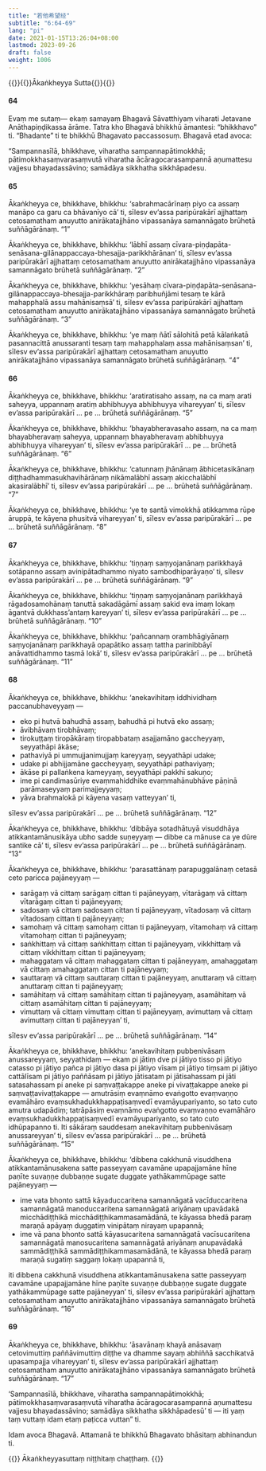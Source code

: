 ```yaml
---
title: "若他希望经"
subtitle: "6:64-69"
lang: "pi"
date: 2021-01-15T13:26:04+08:00
lastmod: 2023-09-26
draft: false
weight: 1006
---
```



{{<subtitle>}}{{<suttalink src="mn6">}}Ākaṅkheyya Sutta{{</suttalink>}}{{</subtitle>}}

#### 64

Evaṃ me sutaṃ— ekaṃ samayaṃ Bhagavā Sāvatthiyaṃ viharati Jetavane Anāthapiṇḍikassa ārāme. Tatra kho Bhagavā bhikkhū āmantesi: “bhikkhavo” ti. “Bhadante” ti te bhikkhū Bhagavato paccassosuṃ. Bhagavā etad avoca:

“Sampannasīlā, bhikkhave, viharatha sampannapātimokkhā; pātimokkhasaṃvarasaṃvutā viharatha ācāragocarasampannā aṇumattesu vajjesu bhayadassāvino; samādāya sikkhatha sikkhāpadesu.

#### 65

Ākaṅkheyya ce, bhikkhave, bhikkhu: ‘sabrahmacārīnaṃ piyo ca assaṃ manāpo ca garu ca bhāvanīyo cā’ ti, sīlesv ev’assa paripūrakārī ajjhattaṃ cetosamatham anuyutto anirākatajjhāno vipassanāya samannāgato brūhetā suññāgārānaṃ. <q>1</q>

Ākaṅkheyya ce, bhikkhave, bhikkhu: ‘lābhī assaṃ cīvara-piṇḍapāta-senāsana-gilānappaccaya-bhesajja-parikkhārānan’ ti, sīlesv ev’assa paripūrakārī ajjhattaṃ cetosamatham anuyutto anirākatajjhāno vipassanāya samannāgato brūhetā suññāgārānaṃ. <q>2</q>

Ākaṅkheyya ce, bhikkhave, bhikkhu: ‘yesāhaṃ cīvara-piṇḍapāta-senāsana-gilānappaccaya-bhesajja-parikkhāraṃ paribhuñjāmi tesaṃ te kārā mahapphalā assu mahānisaṃsā’ ti, sīlesv ev’assa paripūrakārī ajjhattaṃ cetosamatham anuyutto anirākatajjhāno vipassanāya samannāgato brūhetā suññāgārānaṃ. <q>3</q>

Ākaṅkheyya ce, bhikkhave, bhikkhu: ‘ye maṃ ñātī sālohitā petā kālaṅkatā pasannacittā anussaranti tesaṃ taṃ mahapphalaṃ assa mahānisaṃsan’ ti, sīlesv ev’assa paripūrakārī ajjhattaṃ cetosamatham anuyutto anirākatajjhāno vipassanāya samannāgato brūhetā suññāgārānaṃ. <q>4</q>

#### 66

Ākaṅkheyya ce, bhikkhave, bhikkhu: ‘aratiratisaho assaṃ, na ca maṃ arati saheyya, uppannaṃ aratiṃ abhibhuyya abhibhuyya vihareyyan’ ti, sīlesv ev’assa paripūrakārī … pe … brūhetā suññāgārānaṃ. <q>5</q>

Ākaṅkheyya ce, bhikkhave, bhikkhu: ‘bhayabheravasaho assaṃ, na ca maṃ bhayabheravaṃ saheyya, uppannaṃ bhayabheravaṃ abhibhuyya abhibhuyya vihareyyan’ ti, sīlesv ev’assa paripūrakārī … pe … brūhetā suññāgārānaṃ. <q>6</q>

Ākaṅkheyya ce, bhikkhave, bhikkhu: ‘catunnaṃ jhānānaṃ ābhicetasikānaṃ diṭṭhadhammasukhavihārānaṃ nikāmalābhī assaṃ akicchalābhī akasiralābhī’ ti, sīlesv ev’assa paripūrakārī … pe … brūhetā suññāgārānaṃ. <q>7</q>

Ākaṅkheyya ce, bhikkhave, bhikkhu: ‘ye te santā vimokkhā atikkamma rūpe āruppā, te kāyena phusitvā vihareyyan’ ti, sīlesv ev’assa paripūrakārī … pe … brūhetā suññāgārānaṃ. <q>8</q>

#### 67

Ākaṅkheyya ce, bhikkhave, bhikkhu: ‘tiṇṇaṃ saṃyojanānaṃ parikkhayā sotāpanno assaṃ avinipātadhammo niyato sambodhiparāyaṇo’ ti, sīlesv ev’assa paripūrakārī … pe … brūhetā suññāgārānaṃ. <q>9</q>

Ākaṅkheyya ce, bhikkhave, bhikkhu: ‘tiṇṇaṃ saṃyojanānaṃ parikkhayā rāgadosamohānaṃ tanuttā sakadāgāmī assaṃ sakid eva imaṃ lokaṃ āgantvā dukkhass’antaṃ kareyyan’ ti, sīlesv ev’assa paripūrakārī … pe … brūhetā suññāgārānaṃ. <q>10</q>

Ākaṅkheyya ce, bhikkhave, bhikkhu: ‘pañcannaṃ orambhāgiyānaṃ saṃyojanānaṃ parikkhayā opapātiko assaṃ tattha parinibbāyī anāvattidhammo tasmā lokā’ ti, sīlesv ev’assa paripūrakārī … pe … brūhetā suññāgārānaṃ. <q>11</q>

#### 68

Ākaṅkheyya ce, bhikkhave, bhikkhu: ‘anekavihitaṃ iddhividhaṃ paccanubhaveyyaṃ —

- eko pi hutvā bahudhā assaṃ, bahudhā pi hutvā eko assaṃ;
- āvibhāvaṃ tirobhāvaṃ;
- tirokuṭṭaṃ tiropākāraṃ tiropabbataṃ asajjamāno gaccheyyaṃ, seyyathāpi ākāse;
- pathaviyā pi ummujjanimujjaṃ kareyyaṃ, seyyathāpi udake;
- udake pi abhijjamāne gaccheyyaṃ, seyyathāpi pathaviyaṃ;
- ākāse pi pallaṅkena kameyyaṃ, seyyathāpi pakkhī sakuṇo;
- ime pi candimasūriye evaṃmahiddhike evaṃmahānubhāve pāṇinā parāmaseyyaṃ parimajjeyyaṃ;
- yāva brahmalokā pi kāyena vasaṃ vatteyyan’ ti,

sīlesv ev’assa paripūrakārī … pe … brūhetā suññāgārānaṃ. <q>12</q>

Ākaṅkheyya ce, bhikkhave, bhikkhu: ‘dibbāya sotadhātuyā visuddhāya atikkantamānusikāya ubho sadde suṇeyyaṃ — dibbe ca mānuse ca ye dūre santike cā’ ti, sīlesv ev’assa paripūrakārī … pe … brūhetā suññāgārānaṃ. <q>13</q>

Ākaṅkheyya ce, bhikkhave, bhikkhu: ‘parasattānaṃ parapuggalānaṃ cetasā ceto paricca pajāneyyaṃ —

- sarāgaṃ vā cittaṃ sarāgaṃ cittan ti pajāneyyaṃ, vītarāgaṃ vā cittaṃ vītarāgaṃ cittan ti pajāneyyaṃ;
- sadosaṃ vā cittaṃ sadosaṃ cittan ti pajāneyyaṃ, vītadosaṃ vā cittaṃ vītadosaṃ cittan ti pajāneyyaṃ;
- samohaṃ vā cittaṃ samohaṃ cittan ti pajāneyyaṃ, vītamohaṃ vā cittaṃ vītamohaṃ cittan ti pajāneyyaṃ;
- saṅkhittaṃ vā cittaṃ saṅkhittaṃ cittan ti pajāneyyaṃ, vikkhittaṃ vā cittaṃ vikkhittaṃ cittan ti pajāneyyaṃ;
- mahaggataṃ vā cittaṃ mahaggataṃ cittan ti pajāneyyaṃ, amahaggataṃ vā cittaṃ amahaggataṃ cittan ti pajāneyyaṃ;
- sauttaraṃ vā cittaṃ sauttaraṃ cittan ti pajāneyyaṃ, anuttaraṃ vā cittaṃ anuttaraṃ cittan ti pajāneyyaṃ;
- samāhitaṃ vā cittaṃ samāhitaṃ cittan ti pajāneyyaṃ, asamāhitaṃ vā cittaṃ asamāhitaṃ cittan ti pajāneyyaṃ;
- vimuttaṃ vā cittaṃ vimuttaṃ cittan ti pajāneyyaṃ, avimuttaṃ vā cittaṃ avimuttaṃ cittan ti pajāneyyan’ ti,

sīlesv ev’assa paripūrakārī … pe … brūhetā suññāgārānaṃ. <q>14</q>

Ākaṅkheyya ce, bhikkhave, bhikkhu: ‘anekavihitaṃ pubbenivāsaṃ anussareyyaṃ, seyyathidaṃ — ekam pi jātiṃ dve pi jātiyo tisso pi jātiyo catasso pi jātiyo pañca pi jātiyo dasa pi jātiyo vīsam pi jātiyo tiṃsam pi jātiyo cattālīsam pi jātiyo paññāsam pi jātiyo jātisatam pi jātisahassam pi jāti satasahassam pi aneke pi saṃvaṭṭakappe aneke pi vivaṭṭakappe aneke pi saṃvaṭṭavivaṭṭakappe — amutrāsiṃ evaṃnāmo evaṅgotto evaṃvaṇṇo evamāhāro evaṃsukhadukkhappaṭisaṃvedī evamāyupariyanto, so tato cuto amutra udapādiṃ; tatrāpāsiṃ evaṃnāmo evaṅgotto evaṃvaṇṇo evamāhāro evaṃsukhadukkhappaṭisaṃvedī evamāyupariyanto, so tato cuto idhūpapanno ti. Iti sākāraṃ sauddesaṃ anekavihitaṃ pubbenivāsaṃ anussareyyan’ ti, sīlesv ev’assa paripūrakārī … pe … brūhetā suññāgārānaṃ. <q>15</q>

Ākaṅkheyya ce, bhikkhave, bhikkhu: ‘dibbena cakkhunā visuddhena atikkantamānusakena satte passeyyaṃ cavamāne upapajjamāne hīne paṇīte suvaṇṇe dubbaṇṇe sugate duggate yathākammūpage satte pajāneyyaṃ —

- ime vata bhonto sattā kāyaduccaritena samannāgatā vacīduccaritena samannāgatā manoduccaritena samannāgatā ariyānaṃ upavādakā micchādiṭṭhikā micchādiṭṭhikammasamādānā, te kāyassa bhedā paraṃ maraṇā apāyaṃ duggatiṃ vinipātaṃ nirayaṃ upapannā;
- ime vā pana bhonto sattā kāyasucaritena samannāgatā vacīsucaritena samannāgatā manosucaritena samannāgatā ariyānaṃ anupavādakā sammādiṭṭhikā sammādiṭṭhikammasamādānā, te kāyassa bhedā paraṃ maraṇā sugatiṃ saggaṃ lokaṃ upapannā ti,

iti dibbena cakkhunā visuddhena atikkantamānusakena satte passeyyaṃ cavamāne upapajjamāne hīne paṇīte suvaṇṇe dubbaṇṇe sugate duggate yathākammūpage satte pajāneyyan’ ti, sīlesv ev’assa paripūrakārī ajjhattaṃ cetosamatham anuyutto anirākatajjhāno vipassanāya samannāgato brūhetā suññāgārānaṃ. <q>16</q>

#### 69

Ākaṅkheyya ce, bhikkhave, bhikkhu: ‘āsavānaṃ khayā anāsavaṃ cetovimuttiṃ paññāvimuttiṃ diṭṭhe va dhamme sayaṃ abhiññā sacchikatvā upasampajja vihareyyan’ ti, sīlesv ev’assa paripūrakārī ajjhattaṃ cetosamatham anuyutto anirākatajjhāno vipassanāya samannāgato brūhetā suññāgārānaṃ. <q>17</q>

‘Sampannasīlā, bhikkhave, viharatha sampannapātimokkhā; pātimokkhasaṃvarasaṃvutā viharatha ācāragocarasampannā aṇumattesu vajjesu bhayadassāvino; samādāya sikkhatha sikkhāpadesū’ ti — iti yaṃ taṃ vuttaṃ idam etaṃ paṭicca vuttan” ti.

Idam avoca Bhagavā. Attamanā te bhikkhū Bhagavato bhāsitaṃ abhinandun ti.

{{<eof>}}
    Ākaṅkheyyasuttaṃ niṭṭhitaṃ chaṭṭhaṃ.
{{</eof>}}